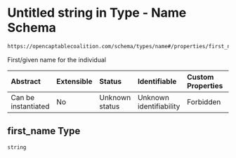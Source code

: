 # Untitled string in Type - Name Schema

```txt
https://opencaptablecoalition.com/schema/types/name#/properties/first_name
```

First/given name for the individual

| Abstract            | Extensible | Status         | Identifiable            | Custom Properties | Additional Properties | Access Restrictions | Defined In                                                                      |
| :------------------ | :--------- | :------------- | :---------------------- | :---------------- | :-------------------- | :------------------ | :------------------------------------------------------------------------------ |
| Can be instantiated | No         | Unknown status | Unknown identifiability | Forbidden         | Allowed               | none                | [Name.schema.json*](../../schema/types/Name.schema.json "open original schema") |

## first_name Type

`string`
